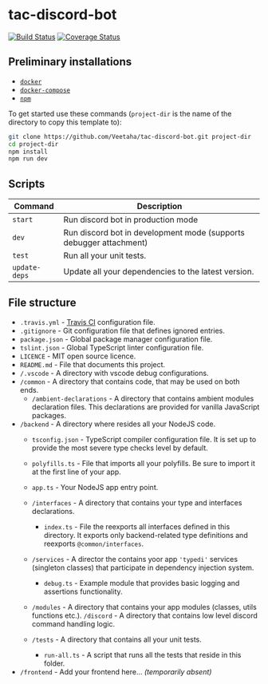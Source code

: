 # tac-discord-bot

[![Build Status](https://travis-ci.com/Veetaha/tac-discord-bot.svg?branch=master)](https://travis-ci.com/Veetaha/tac-discord-bot)
[![Coverage Status](https://coveralls.io/repos/github/Veetaha/tac-discord-bot/badge.svg?branch=master)](https://coveralls.io/github/Veetaha/tac-discord-bot?branch=master)


## Preliminary installations
* [`docker`](https://docs.docker.com/install/)
* [`docker-compose`](https://docs.docker.com/compose/install/)
* [`npm`](https://www.npmjs.com/get-npm)

To get started use these commands (`project-dir` is the name of the directory to copy this template to):

```bash
git clone https://github.com/Veetaha/tac-discord-bot.git project-dir
cd project-dir
npm install
npm run dev
```

## Scripts
|Command|Description|
|--|--|
|`start`      | Run discord bot in production mode                                |
|`dev`        | Run discord bot in development mode (supports debugger attachment)|
|`test`       | Run all your unit tests.                                          |
|`update-deps`| Update all your dependencies to the latest version.               |


## File structure

* `.travis.yml` - [Travis CI](https://travis-ci.com/) configuration file.
* `.gitignore` - Git configuration file that defines ignored entries.
* `package.json` - Global package manager configuration file.
* `tslint.json` - Global TypeScript linter configuration file.
* `LICENCE` - MIT open source licence.
* `README.md` - File that documents this project.
* `/.vscode` - A directory with vscode debug configurations.
* `/common` - A directory that contains code, that may be used on both ends.
    * `/ambient-declarations` - A directory that contains ambient modules declaration files. 
                                This declarations are provided for vanilla JavaScript packages.
* `/backend` - A directory where resides all your NodeJS code.
    * `tsconfig.json` - TypeScript compiler configuration file. It is set up to provide the most severe type checks level by default.
    * `polyfills.ts` - File that imports all your polyfills. Be sure to import it at the first line of your app.
                    
    * `app.ts` - Your NodeJS app entry point.
    * `/interfaces` - A directory that contains your type and interfaces declarations.
        * `index.ts` - File the reexports all interfaces defined in this directory. 
        It exports only backend-related type definitions and reexports `@common/interfaces`.
    * `/services` - A director the contains yoor app `'typedi'` services (singleton classes)
                    that participate in dependency injection system.
        * `debug.ts` - Example module that provides basic logging and assertions functionality.
    * `/modules` - A directory that contains your app modules (classes, utils functions etc.).
        `/discord` - A directory that contains low level discord command handling logic.
    * `/tests` - A directory that contains all your unit tests.
        * `run-all.ts` - A script that runs all the tests that reside in this folder.
* `/frontend` - Add your frontend here... *(temporarily absent)*

